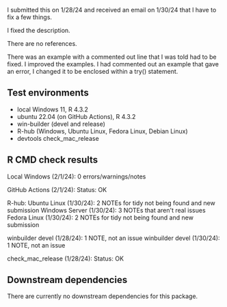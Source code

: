 I submitted this on 1/28/24 and received an email on 1/30/24 that I have to
fix a few things.

I fixed the description.

There are no references.

There was an example with a commented out line that I was told had to be fixed.
I improved the examples. I had commented out an example that gave an error,
I changed it to be enclosed within a try() statement.

## Test environments

* local Windows 11, R 4.3.2
* ubuntu 22.04 (on GitHub Actions), R 4.3.2
* win-builder (devel and release)
* R-hub (Windows, Ubuntu Linux, Fedora Linux, Debian Linux)
* devtools check_mac_release


## R CMD check results

Local Windows (2/1/24): 0 errors/warnings/notes

GitHub Actions (2/1/24): Status: OK

R-hub:
Ubuntu Linux (1/30/24): 2 NOTEs for tidy not being found and new submission
Windows Server (1/30/24): 3 NOTEs that aren't real issues
Fedora Linux (1/30/24): 2 NOTEs for tidy not being found and new submission

winbuilder devel (1/28/24): 1 NOTE, not an issue
winbuilder devel (1/30/24): 1 NOTE, not an issue

check_mac_release (1/28/24): Status: OK

## Downstream dependencies

There are currently no downstream dependencies for this package.
